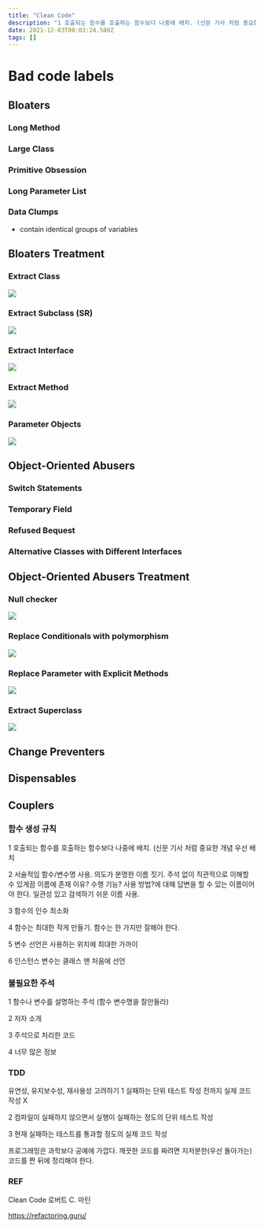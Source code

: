 ```yaml
---
title: "Clean Code"
description: "1 호출되는 함수를 호출하는 함수보다 나중에 배치. (신문 기사 처럼 중요한 개념 우선 배치 2 서술적임 함수/변수명 사용. 의도가 분명한 이름 짓기. 주석 없이 직관적으로 이해할 수 있게끔 이름에 존재 이유? 수행 기능? 사용 방법?에 대해 답변을 할 수 있는 이름이"
date: 2021-12-03T00:03:24.580Z
tags: []
---
```

# Bad code labels
## Bloaters
### Long Method
### Large Class
### Primitive Obsession
### Long Parameter List
### Data Clumps
- contain identical groups of variables
## Bloaters Treatment
### Extract Class
![](/images/d38dd5ab-c264-4fc7-ad90-3402b6eedd0f-image.png)
### Extract Subclass (SR)
![](/images/61c7cb06-38f1-4bdd-8ca4-175f933a262a-image.png)
### Extract Interface
![](/images/f2a977ac-68da-4955-b341-ad8a1ca0f691-image.png)
### Extract Method
![](/images/cc89d862-1fb0-439e-9e2f-2e43374da2d6-image.png)

### Parameter Objects
![](/images/a090b47c-323f-497e-8fa1-293add0d0708-image.png)

## Object-Oriented Abusers
### Switch Statements
### Temporary Field
### Refused Bequest
### Alternative Classes with Different Interfaces
## Object-Oriented Abusers Treatment
### Null checker
![](/images/cd68e3d6-9560-438b-a49b-a662c77a5108-image.png)
### Replace Conditionals with polymorphism
![](/images/4fd35bde-3039-4ebf-853f-a9849b6e1fb4-image.png)
### Replace Parameter with Explicit Methods
![](/images/d2a6644c-5e3d-4cdb-8285-6c3b5c8cb389-image.png)
### Extract Superclass
![](/images/1d18f4f3-bea7-4bc3-9ea6-280fd4e8f2eb-image.png)

## Change Preventers
## Dispensables
## Couplers

### 함수 생성 규칙
1 호출되는 함수를 호출하는 함수보다 나중에 배치. (신문 기사 처럼 중요한 개념 우선 배치 

2 서술적임 함수/변수명 사용. 의도가 분명한 이름 짓기. 주석 없이 직관적으로 이해할 수 있게끔 이름에 존재 이유? 수행 기능? 사용 방법?에 대해 답변을 할 수 있는 이름이어야 한다. 일관성 있고 검색하기 쉬운 이름 사용. 

3 함수의 인수 최소화

4 함수는 최대한 작게 만들기. 함수는 한 가지만 잘해야 한다. 

5 변수 선언은 사용하는 위치에 최대한 가까이

6 인스턴스 변수는 클래스 맨 처음에 선언 

### 불필요한 주석
1 함수나 변수를 설명하는 주석 (함수 변수명을 잘만들라) 

2 저자 소개 

3 주석으로 처리한 코드 

4 너무 많은 정보 

### TDD
유연성, 유지보수성, 재사용성 고려하기 
1 실패하는 단위 테스트 작성 전까지 실제 코드 작성 X

2 컴파일이 실패하지 않으면서 실행이 실패하는 정도의 단위 테스트 작성

3 현재 실패하는 테스트를 통과할 정도의 실제 코드 작성

프로그래밍은 과학보다 공예에 가깝다. 깨끗한 코드를 짜려면 지저분한(우선 돌아가는) 코드를 짠 뒤에 정리해야 한다. 

### REF 
Clean Code 로버트 C. 마틴

https://refactoring.guru/